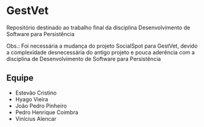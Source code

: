 # GestVet

Repositório destinado ao trabalho final da disciplina Desenvolvimento de Software para Persistência 

Obs.: Foi necessária a mudança do projeto SocialSpot para GestVet, devido a complexidade desnecessária do antigo projeto e pouca aderência com a disciplina de Desenvolvimento de Software para Persistência

## Equipe
+ Estevão Cristino 
+ Hyago Vieira
+ João Pedro Pinheiro
+ Pedro Henrique Coimbra
+ Vinícius Alencar
